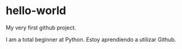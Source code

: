 # hello-world
My very first github project.

I am a total beginner at Python.
Estoy aprendiendo a utilizar Github.
